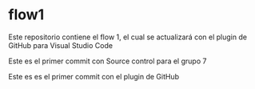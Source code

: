 # flow1
Este repositorio contiene el flow 1, el cual se actualizará con el plugin de GitHub para Visual Studio Code

Este es el primer commit con Source control para el grupo 7

Este es es el primer commit con el plugin de GitHub